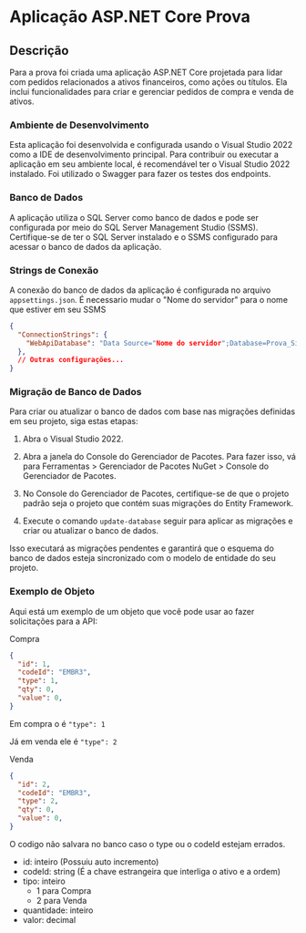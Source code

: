 # Aplicação ASP.NET Core Prova


## Descrição

Para a prova foi criada uma aplicação ASP.NET Core projetada para lidar com pedidos relacionados a ativos financeiros, como ações ou títulos. Ela inclui funcionalidades para criar e gerenciar pedidos de compra e venda de ativos.

### Ambiente de Desenvolvimento

Esta aplicação foi desenvolvida e configurada usando o Visual Studio 2022 como a IDE de desenvolvimento principal. Para contribuir ou executar a aplicação em seu ambiente local, é recomendável ter o Visual Studio 2022 instalado. Foi utilizado o Swagger para fazer os testes dos endpoints.

### Banco de Dados

A aplicação utiliza o SQL Server como banco de dados e pode ser configurada por meio do SQL Server Management Studio (SSMS). Certifique-se de ter o SQL Server instalado e o SSMS configurado para acessar o banco de dados da aplicação.

### Strings de Conexão

A conexão do banco de dados da aplicação é configurada no arquivo `appsettings.json`. É necessario mudar o "Nome do servidor" para o nome que estiver em seu SSMS

```json
{
  "ConnectionStrings": {
    "WebApiDatabase": "Data Source="Nome do servidor";Database=Prova_Simples;Trusted_Connection=True;TrustServerCertificate=True"
  },
  // Outras configurações...
}
```

### Migração de Banco de Dados

Para criar ou atualizar o banco de dados com base nas migrações definidas em seu projeto, siga estas etapas:

1.  Abra o Visual Studio 2022.

2.  Abra a janela do Console do Gerenciador de Pacotes. Para fazer isso, vá para Ferramentas > Gerenciador de Pacotes NuGet > Console do Gerenciador de Pacotes.

3.  No Console do Gerenciador de Pacotes, certifique-se de que o projeto padrão seja o projeto que contém suas migrações do Entity Framework.

4.  Execute o comando `update-database` seguir para aplicar as migrações e criar ou atualizar o banco de dados.

Isso executará as migrações pendentes e garantirá que o esquema do banco de dados esteja sincronizado com o modelo de entidade do seu projeto.

### Exemplo de Objeto

Aqui está um exemplo de um objeto que você pode usar ao fazer solicitações para a API:

Compra
```json
{
  "id": 1,
  "codeId": "EMBR3",
  "type": 1,
  "qty": 0,
  "value": 0,
}
```
Em compra o é `"type": 1`

Já em venda ele é `"type": 2`

Venda
```json
{
  "id": 2,
  "codeId": "EMBR3",
  "type": 2,
  "qty": 0,
  "value": 0,
}
```
O codigo não salvara no banco caso o type ou o codeId estejam errados.

* id: inteiro (Possuiu auto incremento)
* codeId: string (É a chave estrangeira que interliga o ativo e a ordem)
* tipo: inteiro
  * 1 para Compra
  * 2 para Venda
* quantidade: inteiro
* valor: decimal
